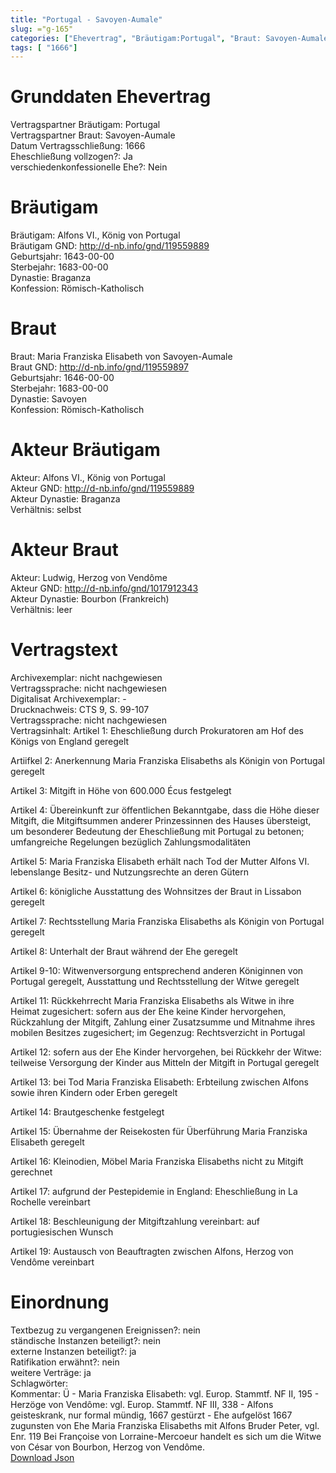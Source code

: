 ```yaml
---
title: "Portugal - Savoyen-Aumale"
slug: ="g-165"
categories: ["Ehevertrag", "Bräutigam:Portugal", "Braut: Savoyen-Aumale", "Eheschließung vollzogen?:Ja", "verschiedenkonfessionelle Ehe?:Nein", "Dynastie Bräutigam:Braganza", "Akteur Bräutigam:Alfons VI., König von Portugal", "Akteur Braut:Ludwig, Herzog von Vendôme", "Textbezug?:nein", "Ständisch?:nein", "Ratifikation?:nein", "Sonstiges?:ja", "Bräutigam:Portugal", "Braut: Savoyen-Aumale"]
tags: [ "1666"]
---
```

<!--more-->

# Grunddaten Ehevertrag

Vertragspartner Bräutigam: Portugal<br>
Vertragspartner Braut: Savoyen-Aumale<br>
Datum Vertragsschließung: 1666<br>
Eheschließung vollzogen?: Ja<br>
verschiedenkonfessionelle Ehe?: Nein<br>
# Bräutigam

Bräutigam: Alfons VI., König von Portugal<br>
Bräutigam GND: http://d-nb.info/gnd/119559889<br>
Geburtsjahr: 1643-00-00<br>
Sterbejahr: 1683-00-00<br>
Dynastie: Braganza<br>
Konfession: Römisch-Katholisch<br>
# Braut

Braut: Maria Franziska Elisabeth von Savoyen-Aumale<br>
Braut GND: http://d-nb.info/gnd/119559897<br>
Geburtsjahr: 1646-00-00<br>
Sterbejahr: 1683-00-00<br>
Dynastie: Savoyen<br>
Konfession: Römisch-Katholisch<br>
# Akteur Bräutigam

Akteur: Alfons VI., König von Portugal<br>
Akteur GND: http://d-nb.info/gnd/119559889<br>
Akteur Dynastie: Braganza<br>
Verhältnis: selbst<br>
# Akteur Braut

Akteur: Ludwig, Herzog von Vendôme<br>
Akteur GND: http://d-nb.info/gnd/1017912343<br>
Akteur Dynastie: Bourbon (Frankreich)<br>
Verhältnis: leer<br>
# Vertragstext

Archivexemplar: nicht nachgewiesen<br>
Vertragssprache: nicht nachgewiesen<br>
Digitalisat Archivexemplar: -<br>
Drucknachweis: CTS 9, S. 99-107<br>
Vertragssprache: nicht nachgewiesen<br>
Vertragsinhalt: Artikel 1: Eheschließung durch Prokuratoren am Hof des Königs von England geregelt

Artiifkel 2: Anerkennung Maria Franziska Elisabeths als Königin von Portugal geregelt

Artikel 3: Mitgift in Höhe von 600.000 Écus festgelegt

Artikel 4: Übereinkunft zur öffentlichen Bekanntgabe, dass die Höhe dieser Mitgift, die Mitgiftsummen anderer Prinzessinnen des Hauses übersteigt, um besonderer Bedeutung der Eheschließung mit Portugal zu betonen; umfangreiche Regelungen bezüglich Zahlungsmodalitäten

Artikel 5: Maria Franziska Elisabeth erhält nach Tod der Mutter Alfons VI. lebenslange Besitz- und Nutzungsrechte an deren Gütern 

Artikel 6: königliche Ausstattung des Wohnsitzes der Braut in Lissabon geregelt

Artikel 7: Rechtsstellung Maria Franziska Elisabeths als Königin von Portugal geregelt

Artikel 8: Unterhalt der Braut während der Ehe geregelt 

Artikel 9-10: Witwenversorgung entsprechend anderen Königinnen von Portugal geregelt, Ausstattung und Rechtsstellung der Witwe geregelt

Artikel 11: Rückkehrrecht Maria Franziska Elisabeths als Witwe in ihre Heimat zugesichert: sofern aus der Ehe keine Kinder hervorgehen, Rückzahlung der Mitgift, Zahlung einer Zusatzsumme und Mitnahme ihres mobilen Besitzes zugesichert; im Gegenzug: Rechtsverzicht in Portugal

Artikel 12: sofern aus der Ehe Kinder hervorgehen, bei Rückkehr der Witwe: teilweise Versorgung der Kinder aus Mitteln der Mitgift in Portugal geregelt

Artikel 13: bei Tod Maria Franziska Elisabeth: Erbteilung zwischen Alfons sowie ihren Kindern oder Erben geregelt

Artikel 14: Brautgeschenke festgelegt

Artikel 15: Übernahme der Reisekosten für Überführung Maria Franziska Elisabeth geregelt

Artikel 16: Kleinodien, Möbel Maria Franziska Elisabeths nicht zu Mitgift gerechnet

Artikel 17: aufgrund der Pestepidemie in England: Eheschließung in La Rochelle vereinbart

Artikel 18: Beschleunigung der Mitgiftzahlung vereinbart: auf portugiesischen Wunsch

Artikel 19: Austausch von Beauftragten zwischen Alfons, Herzog von Vendôme vereinbart<br>
# Einordnung

Textbezug zu vergangenen Ereignissen?: nein<br>
ständische Instanzen beteiligt?: nein<br>
externe Instanzen beteiligt?: ja<br>
Ratifikation erwähnt?: nein<br>
weitere Verträge: ja<br>
Schlagwörter: <br>
Kommentar: Ü - Maria Franziska Elisabeth: vgl. Europ. Stammtf. NF II, 195 - Herzöge von Vendôme: vgl. Europ. Stammtf. NF III, 338 - Alfons geisteskrank, nur formal mündig, 1667 gestürzt - Ehe aufgelöst 1667 zugunsten von Ehe Maria Franziska Elisabeths mit Alfons Bruder Peter, vgl. Enr. 119
Bei Françoise von Lorraine-Mercoeur handelt es sich um die Witwe von César von Bourbon, Herzog von Vendôme.<br>
[Download Json](/vertraege/vertrag-165.json)
